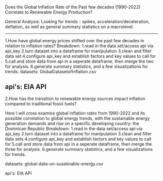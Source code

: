 Does the Global Inflation Rate of the Past few decades (1990-2022) Correlate to Renewable Energy Production?

General Analysis:
Looking for trends - spikes, acceleration/deceleration, deflation, as well
as general summary statistics on a macrolevel.

------------------------------------------------------------------------------------------------
1.How have global energy prices shifted over the past few decades in relation to inflation rates?
Breakdown:
    1.read in the data set/access api via api_key 
    2.turn dataset into a dataframe for manipulation
    3.clean and filter data set
    4.configure api_key and establish factors and key values to call for
    5.call and store data from api in a seperate dataframe, then merge the two for analysis.
    6.generate summary statistics, and a few visualizations for trends.
datasets:
GlobalDatasetofInflation.csv

api's:
EIA API
-----------------------------------------------------------------------------------------------------------
2.How has the transition to renewable energy sources impact inflation compared to traditional fossil fuels?

Here I will cross examine global inflation rates from 1990-2022 and its possible correlation to global energy trends, with the
sustainable energy generation demands and rise on a specific developing country: the Dominican Republic
Breakdown:
    1.read in the data set/access api via api_key 
    2.turn dataset into a dataframe for manipulation
    3.clean and filter data sets
    4.configure api_key and establish factors and key values to call for
    5.call and store data from api in a seperate dataframe, then merge the three for analysis.
    6.generate summary statistics, and a few visualizations for trends.

datasets: 
global-data-on-susatinable-energy.csv

api's:
EIA API
